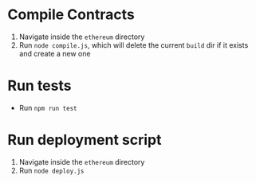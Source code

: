 # Compile Contracts

1. Navigate inside the `ethereum` directory
2. Run `node compile.js`, which will delete the current `build` dir if it exists and create a new one

# Run tests

- Run `npm run test`

# Run deployment script

1. Navigate inside the `ethereum` directory
2. Run `node deploy.js`
